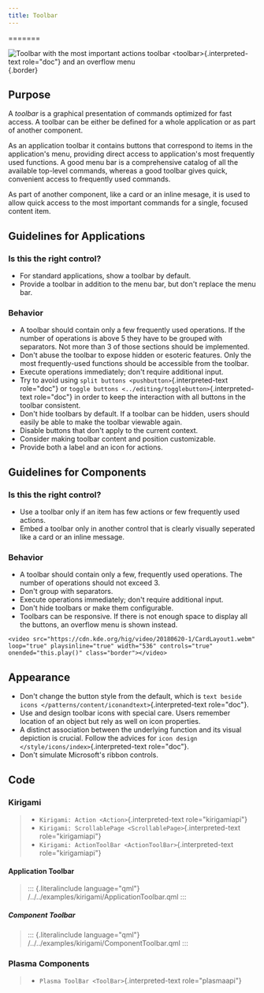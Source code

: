 ```yaml
---
title: Toolbar
---
```

=======

![Toolbar with the most important actions
`toolbar <toolbar>`{.interpreted-text role="doc"} and an overflow
menu](/hig/Toolbar1.png){.border}

Purpose
-------

A *toolbar* is a graphical presentation of commands optimized for fast
access. A toolbar can be either be defined for a whole application or as
part of another component.

As an application toolbar it contains buttons that correspond to items
in the application\'s menu, providing direct access to application\'s
most frequently used functions. A good menu bar is a comprehensive
catalog of all the available top-level commands, whereas a good toolbar
gives quick, convenient access to frequently used commands.

As part of another component, like a card or an inline mesage, it is
used to allow quick access to the most important commands for a single,
focused content item.

Guidelines for Applications
---------------------------

### Is this the right control?

-   For standard applications, show a toolbar by default.
-   Provide a toolbar in addition to the menu bar, but don\'t replace
    the menu bar.

### Behavior

-   A toolbar should contain only a few frequently used operations. If
    the number of operations is above 5 they have to be grouped with
    separators. Not more than 3 of those sections should be implemented.
-   Don\'t abuse the toolbar to expose hidden or esoteric features. Only
    the most frequently-used functions should be accessible from the
    toolbar.
-   Execute operations immediately; don\'t require additional input.
-   Try to avoid using `split buttons <pushbutton>`{.interpreted-text
    role="doc"} or
    `toggle buttons <../editing/togglebutton>`{.interpreted-text
    role="doc"} in order to keep the interaction with all buttons in the
    toolbar consistent.
-   Don\'t hide toolbars by default. If a toolbar can be hidden, users
    should easily be able to make the toolbar viewable again.
-   Disable buttons that don\'t apply to the current context.
-   Consider making toolbar content and position customizable.
-   Provide both a label and an icon for actions.

Guidelines for Components
-------------------------

### Is this the right control?

-   Use a toolbar only if an item has few actions or few frequently used
    actions.
-   Embed a toolbar only in another control that is clearly visually
    seperated like a card or an inline message.

### Behavior

-   A toolbar should contain only a few, frequently used operations. The
    number of operations should not exceed 3.
-   Don\'t group with separators.
-   Execute operations immediately; don\'t require additional input.
-   Don\'t hide toolbars or make them configurable.
-   Toolbars can be responsive. If there is not enough space to display
    all the buttons, an overflow menu is shown instead.

```{=html}
<video src="https://cdn.kde.org/hig/video/20180620-1/CardLayout1.webm" loop="true" playsinline="true" width="536" controls="true" onended="this.play()" class="border"></video>
```
Appearance
----------

-   Don\'t change the button style from the default, which is
    `text beside icons </patterns/content/iconandtext>`{.interpreted-text
    role="doc"}.
-   Use and design toolbar icons with special care. Users remember
    location of an object but rely as well on icon properties.
-   A distinct association between the underlying function and its
    visual depiction is crucial. Follow the advices for `icon design
    </style/icons/index>`{.interpreted-text role="doc"}.
-   Don\'t simulate Microsoft\'s ribbon controls.

Code
----

### Kirigami

> -   `Kirigami: Action <Action>`{.interpreted-text role="kirigamiapi"}
> -   `Kirigami: ScrollablePage <ScrollablePage>`{.interpreted-text
>     role="kirigamiapi"}
> -   `Kirigami: ActionToolBar <ActionToolBar>`{.interpreted-text
>     role="kirigamiapi"}

#### Application Toolbar

> ::: {.literalinclude language="qml"}
> /../../examples/kirigami/ApplicationToolbar.qml
> :::

##### Component Toolbar

> ::: {.literalinclude language="qml"}
> /../../examples/kirigami/ComponentToolbar.qml
> :::

### Plasma Components

> -   `Plasma ToolBar <ToolBar>`{.interpreted-text role="plasmaapi"}
